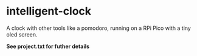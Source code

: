 # intelligent-clock
A clock with other tools like a pomodoro, running on a RPi Pico with a tiny oled screen.

**See project.txt for futher details**